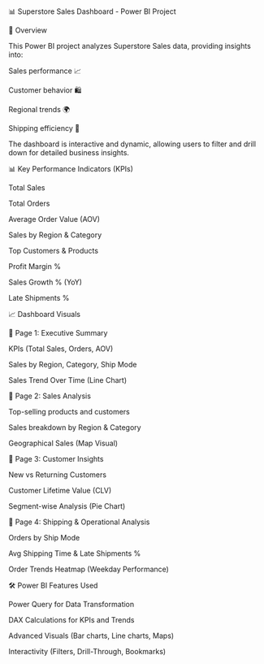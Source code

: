 📊 Superstore Sales Dashboard - Power BI Project

🚀 Overview

This Power BI project analyzes Superstore Sales data, providing insights into:

Sales performance 📈

Customer behavior 🛍️

Regional trends 🌍

Shipping efficiency 🚚

The dashboard is interactive and dynamic, allowing users to filter and drill down for detailed business insights.

📊 Key Performance Indicators (KPIs)

Total Sales

Total Orders

Average Order Value (AOV)

Sales by Region & Category

Top Customers & Products

Profit Margin %

Sales Growth % (YoY)

Late Shipments %

📈 Dashboard Visuals

📌 Page 1: Executive Summary

KPIs (Total Sales, Orders, AOV)

Sales by Region, Category, Ship Mode

Sales Trend Over Time (Line Chart)

📌 Page 2: Sales Analysis

Top-selling products and customers

Sales breakdown by Region & Category

Geographical Sales (Map Visual)

📌 Page 3: Customer Insights

New vs Returning Customers

Customer Lifetime Value (CLV)

Segment-wise Analysis (Pie Chart)

📌 Page 4: Shipping & Operational Analysis

Orders by Ship Mode

Avg Shipping Time & Late Shipments %

Order Trends Heatmap (Weekday Performance)

🛠 Power BI Features Used

Power Query for Data Transformation

DAX Calculations for KPIs and Trends

Advanced Visuals (Bar charts, Line charts, Maps)

Interactivity (Filters, Drill-Through, Bookmarks)

